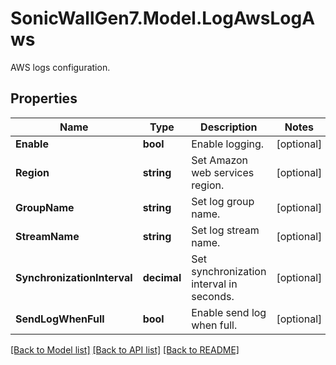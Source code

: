 # SonicWallGen7.Model.LogAwsLogAws
AWS logs configuration.

## Properties

Name | Type | Description | Notes
------------ | ------------- | ------------- | -------------
**Enable** | **bool** | Enable logging. | [optional] 
**Region** | **string** | Set Amazon web services region. | [optional] 
**GroupName** | **string** | Set log group name. | [optional] 
**StreamName** | **string** | Set log stream name. | [optional] 
**SynchronizationInterval** | **decimal** | Set synchronization interval in seconds. | [optional] 
**SendLogWhenFull** | **bool** | Enable send log when full. | [optional] 

[[Back to Model list]](../README.md#documentation-for-models) [[Back to API list]](../README.md#documentation-for-api-endpoints) [[Back to README]](../README.md)

